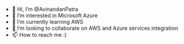 - 👋 Hi, I’m @AvinandanPatra
- 👀 I’m interested in Microsoft Azure
- 🌱 I’m currently learning AWS 
- 💞️ I’m looking to collaborate on AWS and Azure services integration
- 📫 How to reach me :)

<!---
AvinandanPatra/AvinandanPatra is a ✨ special ✨ repository because its `README.md` (this file) appears on your GitHub profile.
You can click the Preview link to take a look at your changes.
--->
